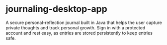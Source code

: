 # journaling-desktop-app
A secure personal-reflection journal built in Java that helps the user capture private thoughts and track personal growth. Sign in with a protected account and rest easy, as entries are stored persistently to keep entries safe.
